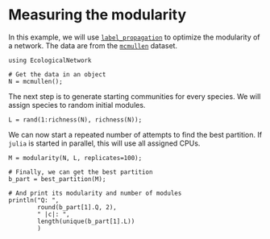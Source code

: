 # Measuring the modularity

In this example, we will use [`label_propagation`](@ref) to optimize the
modularity of a network. The data are from the [`mcmullen`](@ref) dataset.

~~~@example modularity
using EcologicalNetwork

# Get the data in an object
N = mcmullen();
~~~

The next step is to generate starting communities for every species. We will
assign species to random initial modules.

~~~@example modularity
L = rand(1:richness(N), richness(N));
~~~

We can now start a repeated number of attempts to find the best partition. If
`julia` is started in parallel, this will use all assigned CPUs.

~~~@example modularity
M = modularity(N, L, replicates=100);

# Finally, we can get the best partition
b_part = best_partition(M);

# And print its modularity and number of modules
println("Q: ",
        round(b_part[1].Q, 2),
        " |c|: ",
        length(unique(b_part[1].L))
        )
~~~
